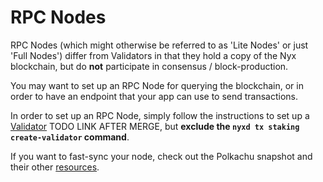 # RPC Nodes

RPC Nodes (which might otherwise be referred to as 'Lite Nodes' or just 'Full Nodes') differ from Validators in that they hold a copy of the Nyx blockchain, but do **not** participate in consensus / block-production.

You may want to set up an RPC Node for querying the blockchain, or in order to have an endpoint that your app can use to send transactions.

In order to set up an RPC Node, simply follow the instructions to set up a [Validator]() TODO LINK AFTER MERGE, but **exclude the `nyxd tx staking create-validator` command**.

If you want to fast-sync your node, check out the Polkachu snapshot and their other [resources](https://polkachu.com/seeds/nym).
